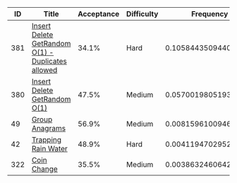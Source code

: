 |ID|Title|Acceptance|Difficulty|Frequency|
|----|-----|----|---|---|
|381|[Insert Delete GetRandom O(1) - Duplicates allowed]( https://leetcode.com/problems/insert-delete-getrandom-o1-duplicates-allowed)|34.1%|Hard|0.10584435094403895|
|380|[Insert Delete GetRandom O(1)]( https://leetcode.com/problems/insert-delete-getrandom-o1)|47.5%|Medium|0.057001980519332376|
|49|[Group Anagrams]( https://leetcode.com/problems/group-anagrams)|56.9%|Medium|0.008159610094625805|
|42|[Trapping Rain Water]( https://leetcode.com/problems/trapping-rain-water)|48.9%|Hard|0.00411947029523883|
|322|[Coin Change]( https://leetcode.com/problems/coin-change)|35.5%|Medium|0.003863246064215582|
